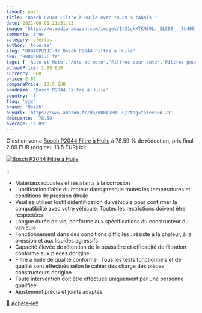 ```yaml
---
layout: post
title: 'Bosch P2044 Filtre à Huile avec 78.59 % rabais '
date: 2021-08-01 21:31:13
image: 'https://m.media-amazon.com/images/I/31gkXTKNB9L._SL500_._SL400_.jpg'
comments: true
category: ofertas
author: 'tole.es'
slug: 'B0049PU1JC-fr Bosch P2044 Filtre à Huile'
sku: 'B0049PU1JC-fr'
tags: [ 'Auto et Moto','Auto et moto','Filtres pour auto','Filtres pour moto','Filtres à huile pour auto','Motos, accessoires et pièces','Pièces détachées auto','bosch', ]
actualPrice: 2.89 EUR
currency: EUR
price: 2.89
comparePrice: 13.5 EUR
prodname: 'Bosch P2044 Filtre à Huile'
country: 'fr'
flag: '🇫🇷'
brand: 'Bosch'
buyurl: 'https://www.amazon.fr/dp/B0049PU1JC/?tag=tolees0d-21'
descuento: '78.59'
average: '2.89'
---
```


C'est en vente [Bosch P2044 Filtre à Huile](https://www.amazon.fr/dp/B0049PU1JC/?tag=tolees0d-21)  à  78.59 % de réduction, prix final  2.89 EUR (original: 13.5 EUR) ici:

[![Bosch P2044 Filtre à Huile](https://m.media-amazon.com/images/I/31gkXTKNB9L._SL500_._SL400_.jpg)](https://www.amazon.fr/dp/B0049PU1JC/?tag=tolees0d-21)

ℹ️:

- Matériaux robustes et résistants à la corrosion
- Lubrification fiable du moteur dans presque toutes les températures et conditions de pression dhuile
- Veuillez utiliser loutil didentification du véhicule pour confirmer la compatibilité avec votre véhicule. Toutes les restrictions doivent être respectées
- Longue durée de vie, conforme aux spécifications du constructeur du véhicule
- Fonctionnement dans des conditions difficiles : résiste à la chaleur, à la pression et aux liquides agressifs
- Capacité élevée de rétention de la poussière et efficacité de filtration conforme aux pièces dorigine
- Filtre à huile de qualité conforme : Tous les tests fonctionnels et de qualité sont effectués selon le cahier des charge des pièces constructeurs dorigine
- Toute intervention doit être effectuée uniquement par une personne qualifiée
- Ajustement précis et joints adaptés

[🛒 Achète-le!!](https://www.amazon.fr/dp/B0049PU1JC/?tag=tolees0d-21)
